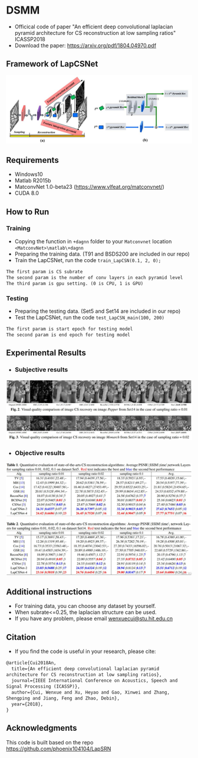 # DSMM

* Officical code of paper "An efficient deep convolutional laplacian pyramid architecture for CS reconstruction at low sampling ratios" ICASSP2018
* Download the paper: https://arxiv.org/pdf/1804.04970.pdf

## Framework of LapCSNet

![image](https://github.com/WenxueCui/LapCSNet/raw/master/images/framework.jpg)

## Requirements

* Windows10
* Matlab R2015b
* MatconvNet 1.0-beta23 (https://www.vlfeat.org/matconvnet/)
* CUDA 8.0

## How to Run

### Training

* Copying the function in `+dagnn` folder to your `Matconvnet` location `<MatconvNet>\matlab\+dagnn`
* Preparing the training data. (T91 and BSDS200 are included in our repo)
* Train the LapCSNet, run the code `train_LapCSN(0.1, 2, 0);`

```
The first param is CS subrate
The second param is the number of conv layers in each pyramid level
The third param is gpu setting. (0 is CPU, 1 is GPU)
```

### Testing

* Preparing the testing data. (Set5 and Set14 are included in our repo)
* Test the LapCSNet, run the code `test_LapCSN_main(100, 200)`

```
The first param is start epoch for testing model
The second param is end epoch for testing model 
```


## Experimental Results

* ### Subjective results

![image](https://github.com/WenxueCui/LapCSNet/raw/master/images/results.jpg)

* ### Objective results

![image](https://github.com/WenxueCui/LapCSNet/raw/master/images/table.jpg)

## Additional instructions

* For training data, you can choose any dataset by yourself.
* When subrate<=0.25, the laplacian structure can be used.
* If you have any problem, please email wenxuecui@stu.hit.edu.cn

## Citation

* If you find the code is useful in your research, please cite:

```
@article{Cui2018An,
  title={An efficient deep convolutional laplacian pyramid architecture for CS reconstruction at low sampling ratios},
  journal={IEEE International Conference on Acoustics, Speech and Signal Processing (ICASSP)},
  author={Cui, Wenxue and Xu, Heyao and Gao, Xinwei and Zhang, Shengping and Jiang, Feng and Zhao, Debin},
  year={2018},
}
```

## Acknowledgments

This code is built based on the repo https://github.com/phoenix104104/LapSRN
